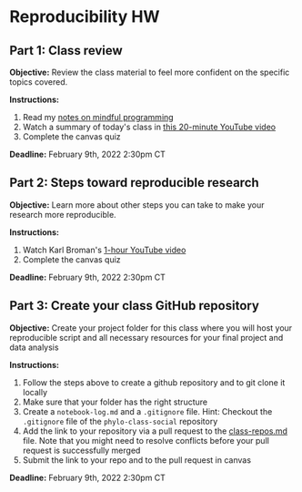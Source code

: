 # Reproducibility HW

## Part 1: Class review

**Objective:** Review the class material to feel more confident on the specific topics covered.

**Instructions:**

1. Read my [notes on mindful programming](https://github.com/crsl4/mindful-programming/blob/master/lecture.md)
2. Watch a summary of today's class in [this 20-minute YouTube video](https://www.youtube.com/watch?v=7KCqpL0cde8)
3. Complete the canvas quiz

**Deadline:** February 9th, 2022 2:30pm CT

## Part 2: Steps toward reproducible research

**Objective:** Learn more about other steps you can take to make your research more reproducible.

**Instructions:** 

1. Watch Karl Broman's [1-hour YouTube video](https://www.youtube.com/watch?v=rNQ-RlG3JnQ)
2. Complete the canvas quiz

**Deadline:** February 9th, 2022 2:30pm CT

## Part 3: Create your class GitHub repository

**Objective:** Create your project folder for this class where you will host your reproducible script and all necessary resources for your final project and data analysis

**Instructions:** 

1. Follow the steps above to create a github repository and to git clone it locally
2. Make sure that your folder has the right structure
3. Create a `notebook-log.md` and a `.gitignore` file. Hint: Checkout the `.gitignore` file of the `phylo-class-social` repository
4. Add the link to your repository via a pull request to the [class-repos.md](https://github.com/crsl4/phylogenetics-class/blob/master/exercises/class-repos.md) file. Note that you might need to resolve conflicts before your pull request is successfully merged
5. Submit the link to your repo and to the pull request in canvas

**Deadline:** February 9th, 2022 2:30pm CT
